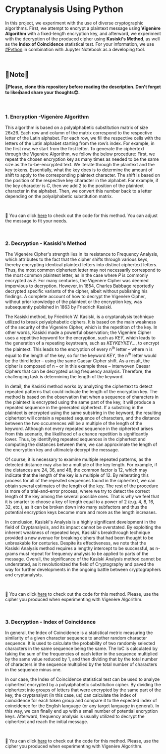 # Cryptanalysis Using Python 


In this project, we experiment with the use of diverse cryptographic algorithms. First, we attempt to encrypt a plaintext message using **Vigenère Algorithm** with a fixed-length encryption key, and afterward, we experiment with the decryption of the produced cipher using **Kasiski's Method**, as well as the **Index of Coincidence** statistical test. For your information, we use [#Python](https://www.python.org/) in combination with Jupyter Notebook as a developing tool.

<br>

## 📢Note📢
**🎯Please, clone this repository before reading the description. Don't forget to like👍and share your thoughts😊.**

<br>

### 1. Encryption -Vigenère Algorithm
This algorithm is based on a polyalphabetic substitution matrix of size 26x26. Each row and column of the matrix correspond to the respective letter of the Latin alphabet. For each row, we fill the respective cells with the letters of the Latin alphabet starting from the row’s index. For example, in the first row, we start from the first letter. To generate the ciphertext through the Vigenère Algorithm, we follow the below procedure: First, we repeat the chosen encryption key as many times as needed to be the same size as the to-be-encrypted text. We iterate through the plaintext and the key tokens. Essentially, what the key does is to determine the amount of shift to apply to the corresponding plaintext character. The shift is based on the position of the respective key character in the alphabet. For example, if the key character is *C*, then we add 2 to the position of the plaintext character in the alphabet. Then, we convert this number back to a letter depending on the polyalphabetic substitution matrix.

<br>

🔎 You can click [here]() to check out the code for this method. You can adjust the message to fit your needs. 

<br>

### 2. Decryption - Kasiski's Method
The Vigenère Cipher's strength lies in its resistance to Frequency Analysis, which attributes to the fact that the cipher shifts through various keys, thereby encrypting identical plaintext letters into distinct ciphertext letters. Thus, the most common ciphertext letter may not necessarily correspond to the most common plaintext letter, as in the case where *P* is commonly encrypted as *E*. For many centuries, the Vigenère Cipher was deemed impervious to decryption. However, in 1854, Charles Babbage reportedly decrypted specific variants of the cipher, albeit without publishing his findings. A complete account of how to decrypt the Vigenère Cipher, without prior knowledge of the plaintext or the encryption key, was subsequently published in 1863 by Friedrich Kasiski. 

The Kasiski method, by Friedrich W. Kasiski, is a cryptanalysis technique utilized to break polyalphabetic ciphers. It is based on the main weakness of the security of the Vigenère Cipher, which is the repetition of the key. In other words, Kasiski made a powerful observation; the Vigenère Cipher uses a repetitive keyword for the encryption, such as *KEY*, which leads to the generation of a repeating keystream, such as *KEYKEYKEY...*, to encrypt the plaintext. This leads to the encryption of every n<sup>th</sup> letter – where n is equal to the length of the key, so for the keyword *KEY*, the n<sup>th</sup> letter would be the third letter – using the same Caesar Cipher shift. As a result, the cipher is composed of n – or in this example three – interwoven Caesar Ciphers that can be decrypted using frequency analysis. Therefore, the challenging task is determining the length of the keyword.

In detail, the Kasiski method works by analyzing the ciphertext to detect repeated patterns that could indicate the length of the encryption key. The method is based on the observation that when a sequence of characters in the plaintext is encrypted using the same part of the key, it will produce a repeated sequence in the generated ciphertext. If a substring in the plaintext is encrypted using the same substring in the keyword, the resulting ciphertext will contain a repeated sequence of characters, and the distance between the two occurrences will be a multiple of the length of the keyword. Although not every repeated sequence in the ciphertext arises from this scenario, the likelihood of a chance repetition is significantly lower. Thus, by identifying repeated sequences in the ciphertext and computing the distances between them, we can approximate the length of the encryption key and ultimately decrypt the message. 

Of course, it is necessary to examine multiple repeated patterns, as the detected distance may also be a multiple of the key length. For example, if the distances are 24, 36, and 48, the common factor is 12, which may indicate that the length of the key is a multiple of 12. By reiterating this process for all of the repeated sequences found in the ciphertext, we can obtain several estimates of the length of the key. The rest of the procedure is more of a trial-and-error process, where we try to detect the correct length of the key among the several possible ones. That is why we feel that it is smarter to choose a key of length equal to a power of 2 (e.g. 4, 8, 16, 32, etc.), as it can be broken down into many subfactors and thus the potential encryption keys become more and more as the length increases.

In conclusion, Kasiski's Analysis is a highly significant development in the field of Cryptanalysis, and its impact cannot be overstated. By exploiting the inherent weakness of repeated keys, Kasiski's breakthrough technique provided a new avenue for breaking ciphers that had been thought to be unbreakable for centuries. Despite its effectiveness, we note that the Kasiski Analysis method requires a lengthy intercept to be successful, as n-grams must repeat for frequency analysis to be applied to parts of the message. Overall, the significance of the Kasiski Analysis method cannot be understated, as it revolutionized the field of Cryptography and paved the way for further developments in the ongoing battle between cryptographers and cryptanalysts.

<br>

🔎 You can click [here]() to check out the code for this method. Please, use the cipher you produced when experimenting with Vigenère Algorithm.

<br>

### 3. Decryption - Index of Coincidence
In general, the Index of Coincidence is a statistical metric measuring the similarity of a given character sequence to another random character sequence. It is used to calculate the probability of two randomly selected characters in the same sequence being the same. The IoC is calculated by taking the sum of the frequencies of each letter in the sequence multiplied by the same value reduced by 1, and then dividing that by the total number of characters in the sequence multiplied by the total number of characters in the sequence minus one.

In our case, the Index of Coincidence statistical test can be used to analyze ciphertext encrypted by a polyalphabetic substitution cipher. By dividing the ciphertext into groups of letters that were encrypted by the same part of the key, the cryptanalyst (in this case, us) can calculate the index of coincidence for each token group and compare it to the expected index of coincidence for the English language (or any target language in general). In this way, we can finally end up with a small number of potential encryption keys. Afterward, frequency analysis is usually utilized to decrypt the ciphertext and reach the initial message.

<br>

🔎 You can click [here]() to check out the code for this method. Please, use the cipher you produced when experimenting with Vigenère Algorithm.

<br>
